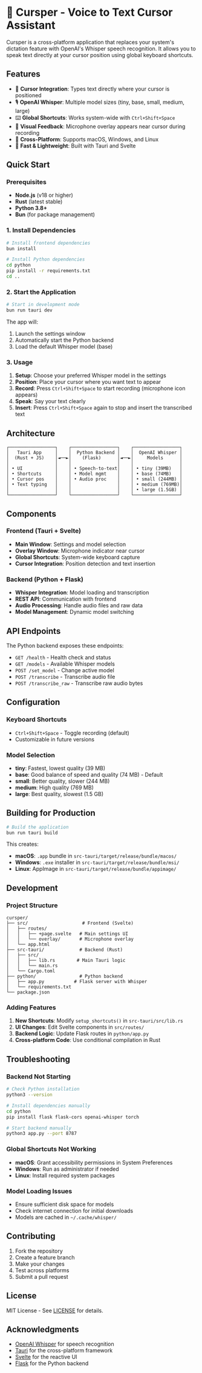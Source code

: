 # 🎤 Cursper - Voice to Text Cursor Assistant

Cursper is a cross-platform application that replaces your system's dictation feature with OpenAI's Whisper speech recognition. It allows you to speak text directly at your cursor position using global keyboard shortcuts.

## Features

- 🎯 **Cursor Integration**: Types text directly where your cursor is positioned
- 🎙️ **OpenAI Whisper**: Multiple model sizes (tiny, base, small, medium, large)
- ⌨️ **Global Shortcuts**: Works system-wide with `Ctrl+Shift+Space`
- 🎨 **Visual Feedback**: Microphone overlay appears near cursor during recording
- 🔧 **Cross-Platform**: Supports macOS, Windows, and Linux
- 🚀 **Fast & Lightweight**: Built with Tauri and Svelte

## Quick Start

### Prerequisites

- **Node.js** (v18 or higher)
- **Rust** (latest stable)
- **Python 3.8+** 
- **Bun** (for package management)

### 1. Install Dependencies

```bash
# Install frontend dependencies
bun install

# Install Python dependencies
cd python
pip install -r requirements.txt
cd ..
```

### 2. Start the Application

```bash
# Start in development mode
bun run tauri dev
```

The app will:
1. Launch the settings window
2. Automatically start the Python backend
3. Load the default Whisper model (base)

### 3. Usage

1. **Setup**: Choose your preferred Whisper model in the settings
2. **Position**: Place your cursor where you want text to appear
3. **Record**: Press `Ctrl+Shift+Space` to start recording (microphone icon appears)
4. **Speak**: Say your text clearly
5. **Insert**: Press `Ctrl+Shift+Space` again to stop and insert the transcribed text

## Architecture

```
┌─────────────────┐    ┌─────────────────┐    ┌─────────────────┐
│   Tauri App     │    │  Python Backend │    │  OpenAI Whisper │
│  (Rust + JS)    │◄──►│    (Flask)      │◄──►│     Models      │
│                 │    │                 │    │                 │
│ • UI            │    │ • Speech-to-text│    │ • tiny (39MB)   │
│ • Shortcuts     │    │ • Model mgmt    │    │ • base (74MB)   │
│ • Cursor pos    │    │ • Audio proc    │    │ • small (244MB) │
│ • Text typing   │    │                 │    │ • medium (769MB)│
│                 │    │                 │    │ • large (1.5GB) │
└─────────────────┘    └─────────────────┘    └─────────────────┘
```

## Components

### Frontend (Tauri + Svelte)
- **Main Window**: Settings and model selection
- **Overlay Window**: Microphone indicator near cursor
- **Global Shortcuts**: System-wide keyboard capture
- **Cursor Integration**: Position detection and text insertion

### Backend (Python + Flask)
- **Whisper Integration**: Model loading and transcription
- **REST API**: Communication with frontend
- **Audio Processing**: Handle audio files and raw data
- **Model Management**: Dynamic model switching

## API Endpoints

The Python backend exposes these endpoints:

- `GET /health` - Health check and status
- `GET /models` - Available Whisper models
- `POST /set_model` - Change active model
- `POST /transcribe` - Transcribe audio file
- `POST /transcribe_raw` - Transcribe raw audio bytes

## Configuration

### Keyboard Shortcuts
- `Ctrl+Shift+Space` - Toggle recording (default)
- Customizable in future versions

### Model Selection
- **tiny**: Fastest, lowest quality (39 MB)
- **base**: Good balance of speed and quality (74 MB) - Default
- **small**: Better quality, slower (244 MB)
- **medium**: High quality (769 MB)
- **large**: Best quality, slowest (1.5 GB)

## Building for Production

```bash
# Build the application
bun run tauri build
```

This creates:
- **macOS**: `.app` bundle in `src-tauri/target/release/bundle/macos/`
- **Windows**: `.exe` installer in `src-tauri/target/release/bundle/msi/`
- **Linux**: AppImage in `src-tauri/target/release/bundle/appimage/`

## Development

### Project Structure
```
cursper/
├── src/                    # Frontend (Svelte)
│   ├── routes/
│   │   ├── +page.svelte   # Main settings UI
│   │   └── overlay/       # Microphone overlay
│   └── app.html
├── src-tauri/             # Backend (Rust)
│   ├── src/
│   │   ├── lib.rs        # Main Tauri logic
│   │   └── main.rs
│   └── Cargo.toml
├── python/                # Python backend
│   ├── app.py           # Flask server with Whisper
│   └── requirements.txt
└── package.json
```

### Adding Features

1. **New Shortcuts**: Modify `setup_shortcuts()` in `src-tauri/src/lib.rs`
2. **UI Changes**: Edit Svelte components in `src/routes/`
3. **Backend Logic**: Update Flask routes in `python/app.py`
4. **Cross-platform Code**: Use conditional compilation in Rust

## Troubleshooting

### Backend Not Starting
```bash
# Check Python installation
python3 --version

# Install dependencies manually
cd python
pip install flask flask-cors openai-whisper torch

# Start backend manually
python3 app.py --port 8787
```

### Global Shortcuts Not Working
- **macOS**: Grant accessibility permissions in System Preferences
- **Windows**: Run as administrator if needed
- **Linux**: Install required system packages

### Model Loading Issues
- Ensure sufficient disk space for models
- Check internet connection for initial downloads
- Models are cached in `~/.cache/whisper/`

## Contributing

1. Fork the repository
2. Create a feature branch
3. Make your changes
4. Test across platforms
5. Submit a pull request

## License

MIT License - See [LICENSE](LICENSE) for details.

## Acknowledgments

- [OpenAI Whisper](https://github.com/openai/whisper) for speech recognition
- [Tauri](https://tauri.app/) for the cross-platform framework
- [Svelte](https://svelte.dev/) for the reactive UI
- [Flask](https://flask.palletsprojects.com/) for the Python backend
